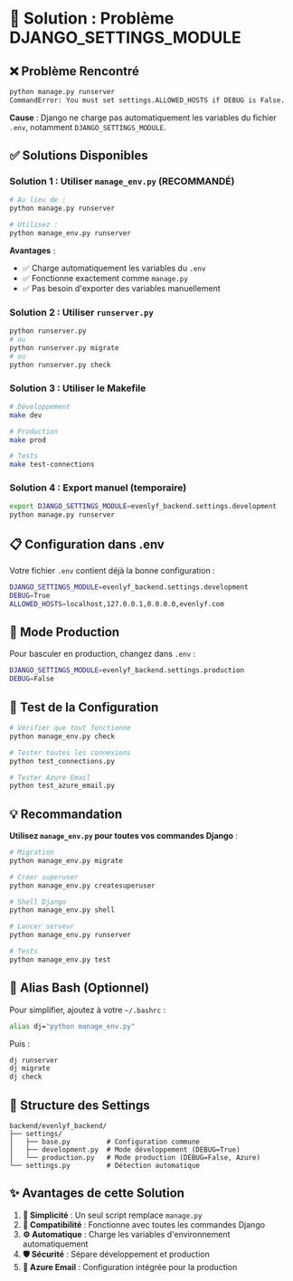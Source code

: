 # 🔧 Solution : Problème DJANGO_SETTINGS_MODULE

## ❌ Problème Rencontré

```bash
python manage.py runserver
CommandError: You must set settings.ALLOWED_HOSTS if DEBUG is False.
```

**Cause** : Django ne charge pas automatiquement les variables du fichier `.env`, notamment `DJANGO_SETTINGS_MODULE`.

## ✅ Solutions Disponibles

### Solution 1 : Utiliser `manage_env.py` (RECOMMANDÉ)

```bash
# Au lieu de :
python manage.py runserver

# Utilisez :
python manage_env.py runserver
```

**Avantages** :
- ✅ Charge automatiquement les variables du `.env`
- ✅ Fonctionne exactement comme `manage.py`
- ✅ Pas besoin d'exporter des variables manuellement

### Solution 2 : Utiliser `runserver.py`

```bash
python runserver.py
# ou
python runserver.py migrate
# ou
python runserver.py check
```

### Solution 3 : Utiliser le Makefile

```bash
# Développement
make dev

# Production
make prod

# Tests
make test-connections
```

### Solution 4 : Export manuel (temporaire)

```bash
export DJANGO_SETTINGS_MODULE=evenlyf_backend.settings.development
python manage.py runserver
```

## 📋 Configuration dans .env

Votre fichier `.env` contient déjà la bonne configuration :

```bash
DJANGO_SETTINGS_MODULE=evenlyf_backend.settings.development
DEBUG=True
ALLOWED_HOSTS=localhost,127.0.0.1,0.0.0.0,evenlyf.com
```

## 🔄 Mode Production

Pour basculer en production, changez dans `.env` :

```bash
DJANGO_SETTINGS_MODULE=evenlyf_backend.settings.production
DEBUG=False
```

## 🧪 Test de la Configuration

```bash
# Vérifier que tout fonctionne
python manage_env.py check

# Tester toutes les connexions
python test_connections.py

# Tester Azure Email
python test_azure_email.py
```

## 💡 Recommandation

**Utilisez `manage_env.py` pour toutes vos commandes Django** :

```bash
# Migration
python manage_env.py migrate

# Créer superuser
python manage_env.py createsuperuser

# Shell Django
python manage_env.py shell

# Lancer serveur
python manage_env.py runserver

# Tests
python manage_env.py test
```

## 🔧 Alias Bash (Optionnel)

Pour simplifier, ajoutez à votre `~/.bashrc` :

```bash
alias dj="python manage_env.py"
```

Puis :

```bash
dj runserver
dj migrate
dj check
```

## 📁 Structure des Settings

```
backend/evenlyf_backend/
├── settings/
│   ├── base.py         # Configuration commune
│   ├── development.py  # Mode développement (DEBUG=True)
│   └── production.py   # Mode production (DEBUG=False, Azure)
└── settings.py         # Détection automatique
```

## ✨ Avantages de cette Solution

1. **🚀 Simplicité** : Un seul script remplace `manage.py`
2. **🔄 Compatibilité** : Fonctionne avec toutes les commandes Django
3. **⚙️ Automatique** : Charge les variables d'environnement automatiquement
4. **🛡️ Sécurité** : Sépare développement et production
5. **📧 Azure Email** : Configuration intégrée pour la production 